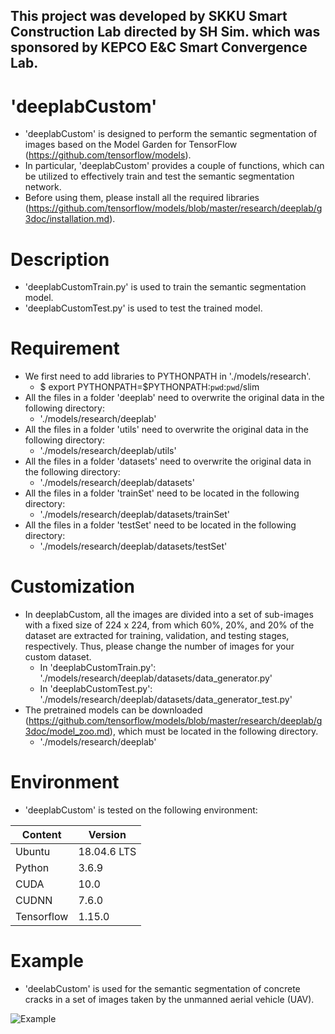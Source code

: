 ## This project was developed by SKKU Smart Construction Lab directed by SH Sim. which was sponsored by KEPCO E&C Smart Convergence Lab.

# 'deeplabCustom'
* 'deeplabCustom' is designed to perform the semantic segmentation of images based on the Model Garden for TensorFlow (https://github.com/tensorflow/models).
* In particular, 'deeplabCustom' provides a couple of functions, which can be utilized to effectively train and test the semantic segmentation network.
* Before using them, please install all the required libraries (https://github.com/tensorflow/models/blob/master/research/deeplab/g3doc/installation.md).

# Description
* 'deeplabCustomTrain.py' is used to train the semantic segmentation model.
* 'deeplabCustomTest.py' is used to test the trained model.

# Requirement
* We first need to add libraries to PYTHONPATH in './models/research'.
  * $ export PYTHONPATH=$PYTHONPATH:`pwd`:`pwd`/slim
* All the files in a folder 'deeplab' need to overwrite the original data in the following directory:
  * './models/research/deeplab'
* All the files in a folder 'utils' need to overwrite the original data in the following directory:
  * './models/research/deeplab/utils'
* All the files in a folder 'datasets' need to overwrite the original data in the following directory:
  * './models/research/deeplab/datasets'
* All the files in a folder 'trainSet' need to be located in the following directory:
  * './models/research/deeplab/datasets/trainSet'
* All the files in a folder 'testSet' need to be located in the following directory:
  * './models/research/deeplab/datasets/testSet'

# Customization
* In deeplabCustom, all the images are divided into a set of sub-images with a fixed size of 224 x 224, from which 60%, 20%, and 20% of the dataset are extracted for training, validation, and testing stages, respectively. Thus, please change the number of images for your custom dataset.
  * In 'deeplabCustomTrain.py': './models/research/deeplab/datasets/data_generator.py'
  * In 'deeplabCustomTest.py': './models/research/deeplab/datasets/data_generator_test.py'
* The pretrained models can be downloaded (https://github.com/tensorflow/models/blob/master/research/deeplab/g3doc/model_zoo.md), which must be located in the following directory.
  * './models/research/deeplab'

# Environment
* 'deeplabCustom' is tested on the following environment:

Content|Version
---|---|
Ubuntu|18.04.6 LTS|
Python|3.6.9|
CUDA|10.0|
CUDNN|7.6.0|
Tensorflow|1.15.0|

# Example
* 'deelabCustom' is used for the semantic segmentation of concrete cracks in a set of images taken by the unmanned aerial vehicle (UAV).

![Example](https://user-images.githubusercontent.com/99420897/153723508-aaba8d59-7d8f-40a2-baa0-ae0e3efc1368.jpg)
